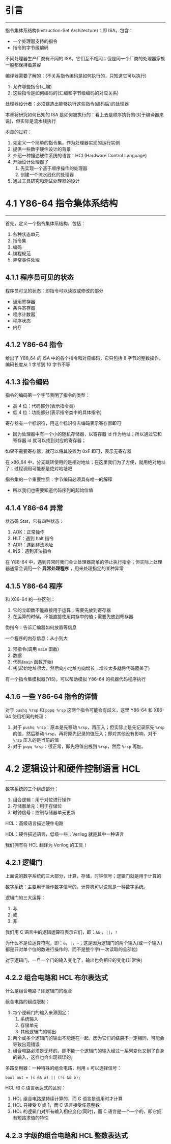 # 引言
---

指令集体系结构(Instruction-Set Architecture)：即 ISA，包含：
- 一个处理器支持的指令
- 指令的字节级编码

不同处理器生产厂商有不同的 ISA，它们互不相同；但是同一个厂商的处理器家族一般都保持着兼容

编译器需要了解的：(不关系指令编码是如何执行的，只知道它可以执行)
1. 允许哪些指令(汇编)
2. 这些指令是如何编码的(汇编和字节级编码的对应关系)

处理器设计者：必须建造出能够执行这些指令(编码后)的处理器

本章将研究如何已知的 ISA 是如何被执行的：看上去是顺序执行的(对于编译器来说)，但实际是流水线执行

本章的过程：
1. 先定义一个简单的指令集，作为处理器实现的运行实例
2. 提供一些数字硬件设计的背景
3. 介绍一种描述硬件系统的语言：HCL(Hardware Control Language)
4. 开始设计处理器了
	1. 先实现一个基于顺序操作的处理器
	2. 创建一个流水线化的处理器
5. 通过工具研究和测试处理器的设计

# 4.1 Y86-64 指令集体系结构
---

首先，定义一个指令集体系结构，包括：
1. 各种状态单元
2. 指令集
3. 编码
4. 编程规范
5. 异常事件处理

## 4.1.1 程序员可见的状态

程序员可见的状态：即指令可以读取或修改的部分
- 通用寄存器
- 条件寄存器
- 程序计数器
- 程序状态
- 内存

## 4.1.2 Y86-64 指令

给出了 Y86_64 的 ISA 中的各个指令和对应编码，它只包括 8 字节的整数操作，编码长度从 1 字节到 10 字节不等

## 4.1.3 指令编码

指令的编码第一个字节表明了指令的类型：
- 高 4 位：代码部分(表示指令类)
- 低 4 位：功能部分(表示指令类中的具体指令)

寄存器有一个标识符，用这个标识符去编码表示寄存器即可
- 因为处理器中有一个小的随机存储器，以寄存器 id 作为地址；所以通过它和寄存器 id 就可以找到对应的寄存器；

如果不需要寄存器，就可以将其设置为 0xF 即可，表示无寄存器

在 x86_64 中，分支跳转使用的是相对地址；在这里我们为了方便，就用绝对地址了；过程调用可能都是绝对地址吧

指令集的一个重要性质：字节编码必须具有唯一的解释
- 所以我们也需要知道代码序列的起始位值

## 4.1.4 Y86-64 异常

状态码 Stat，它有四种状态：
1. AOK：正常操作
2. HLT：遇到 halt 指令
3. ADR：遇到非法地址
4. INS：遇到非法指令

在 Y86-64 中，遇到异常时我们会让处理器简单的停止执行指令；但实际上处理器通常会调用一个 **异常处理程序** ，用来处理指定的某种异常

## 4.1.5 Y86-64 程序

和 X86-64 的一些区别：
1. 它的立即数不能直接用于运算；需要先放到寄存器
2. 在运算的时候，不能直接使用内存中的值；需要先放到寄存器

伪指令：告诉汇编器如何放置等信息

一个程序的内存信息：从小到大
1. 预指令(调用 `main` 函数)
2. 数据
3. 代码(`main` 函数开始)
4. 栈(起始地址很大，然后向小地址方向增长；增长太多就将代码覆盖了)

有一个指令集模拟器(YIS)，可以帮助模拟 Y86-64 的机器代码程序执行

## 4.1.6 一些 Y86-64 指令的详情

对于 `pushq %rsp` 和 `popq %rsp` 这两个指令可能会有歧义，这里 Y86-64 和 X86-64 使用相同的处理：
1. 对于 `pushq %rsp`：原本是先移动 `%rsp`，再压入；但实际上是先记录原先 `%rsp` 的值，然后移动 `%rsp`，再将原先记录的值压入；即对其他没有影响，对于 `%rsp` 压入的是当前的值
2. 对于 `popq %rsp`：很正常，即先将值出栈到 `%rsp`，然后 `%rsp` 再加。

# 4.2 逻辑设计和硬件控制语言 HCL
---

数字系统的三个组成部分：
1. 组合逻辑：用于对位进行操作
2. 存储器单元：用于存储位
3. 时钟信号：控制存储器单元更新

HCL：高级语言描述硬件电路

HDL：硬件描述语言，低级一些；Verilog 就是其中一种语言

我们拥有将 HCL 翻译为 Verilog 的工具！

## 4.2.1 逻辑门

上面说的数字系统的三大部分，计算，存储，时钟信号；逻辑门就是用于计算的

数字系统：主要用于操作数字信号的。计算机可以说就是一种数字系统。

逻辑门的三大运算：
1. 与
2. 或
3. 非

我们用 C 语言中的逻辑运算符表示它们，即：`&&` ，`||`，`!`

为什么不是位运算符呢，即：`&`，`|`，`~`；这是因为逻辑门的两个输入(或一个输入)都是只对单个位的数进行操作的，而不是整个字(一次读取的全部位)

对于逻辑门，一旦一个门的输入变化了，输出也会相应的变化(非常快)

## 4.2.2 组合电路和 HCL 布尔表达式

什么是组合电路？即逻辑门的组合

组合电路的组成限制：
1. 每个逻辑门的输入来源固定：
	1. 系统输入
	2. 存储单元
	3. 其他逻辑门的输出
2. 两个或多个逻辑门的输出不能连在一起，因为它们的结果不一定相同，可能会导致出现错误
3. 组合电路必须是无环的。即不能一个逻辑门的输入经过一系列变化又到了自身的输入，这样也会出现错误的。

多路复用器：一种特殊的组合电路，利用 `s` 可以选择信号：
```
bool out = (s && a) || (!s && b);
```

HCL 和 C 语言表达式的区别：
1. HCL 组合电路是持续计算的，而 C 语言是调用时才计算
2. HCL 只接受 0 或 1，而 C 语言接受任意整数
3. HCL 的逻辑门对所有输入相应变化(同时)，而 C 语言是一个一个的，即它拥有短路求值的特性

## 4.2.3 字级的组合电路和 HCL 整数表达式
